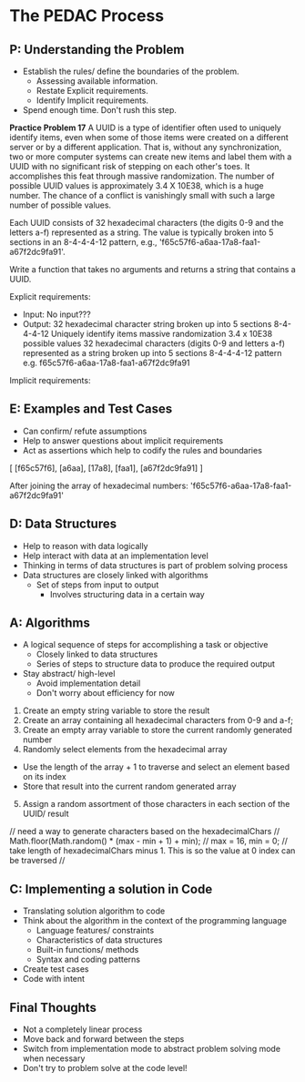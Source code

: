 # The PEDAC Process

## P: Understanding the Problem

- Establish the rules/ define the boundaries of the problem.
  - Assessing available information.
  - Restate Explicit requirements.
  - Identify Implicit requirements.
- Spend enough time. Don't rush this step.

**Practice Problem 17**
A UUID is a type of identifier often used to uniquely identify items, even when some of those items were created on a different server or by a different application. That is, without any synchronization, two or more computer systems can create new items and label them with a UUID with no significant risk of stepping on each other's toes. It accomplishes this feat through massive randomization. The number of possible UUID values is approximately 3.4 X 10E38, which is a huge number. The chance of a conflict is vanishingly small with such a large number of possible values.

Each UUID consists of 32 hexadecimal characters (the digits 0-9 and the letters a-f) represented as a string. The value is typically broken into 5 sections in an 8-4-4-4-12 pattern, e.g., 'f65c57f6-a6aa-17a8-faa1-a67f2dc9fa91'.

Write a function that takes no arguments and returns a string that contains a UUID.

Explicit requirements:
- Input: No input???
- Output: 32 hexadecimal character string broken up into 5 sections 8-4-4-4-12
Uniquely identify items
massive randomization
3.4 x 10E38 possible values
32 hexadecimal characters (digits 0-9 and letters a-f) represented as a string
broken up into 5 sections 8-4-4-4-12 pattern
e.g. f65c57f6-a6aa-17a8-faa1-a67f2dc9fa91

Implicit requirements:


## E: Examples and Test Cases

- Can confirm/ refute assumptions
- Help to answer questions about implicit requirements
- Act as assertions which help to codify the rules and boundaries

[
  [f65c57f6],
  [a6aa],
  [17a8],
  [faa1],
  [a67f2dc9fa91]
]

After joining the array of hexadecimal numbers:
'f65c57f6-a6aa-17a8-faa1-a67f2dc9fa91'


## D: Data Structures

- Help to reason with data logically
- Help interact with data at an implementation level
- Thinking in terms of data structures is part of problem solving process
- Data structures are closely linked with algorithms
  - Set of steps from input to output
    - Involves structuring data in a certain way


## A: Algorithms

- A logical sequence of steps for accomplishing a task or objective
  - Closely linked to data structures
  - Series of steps to structure data to produce the required output
- Stay abstract/ high-level
  - Avoid implementation detail
  - Don't worry about efficiency for now

1. Create an empty string variable to store the result
2. Create an array containing all hexadecimal characters from 0-9 and a-f;
3. Create an empty array variable to store the current randomly generated number
4. Randomly select elements from the hexadecimal array
  - Use the length of the array + 1 to traverse and select an element based on its index
  - Store that result into the current random generated array
5. Assign a random assortment of those characters in each section of the UUID/ result


  // need a way to generate characters based on the hexadecimalChars
    // Math.floor(Math.random() * (max - min + 1) + min);
    // max = 16, min = 0;
  // take length of hexadecimalChars minus 1. This is so the value at 0 index can be traversed
    // 


## C: Implementing a solution in Code

- Translating solution algorithm to code
- Think about the algorithm in the context of the programming language 
  - Language features/ constraints
  - Characteristics of data structures
  - Built-in functions/ methods
  - Syntax and coding patterns
- Create test cases
- Code with intent


## Final Thoughts

- Not a completely linear process
- Move back and forward between the steps
- Switch from implementation mode to abstract problem solving mode when necessary
- Don't try to problem solve at the code level!